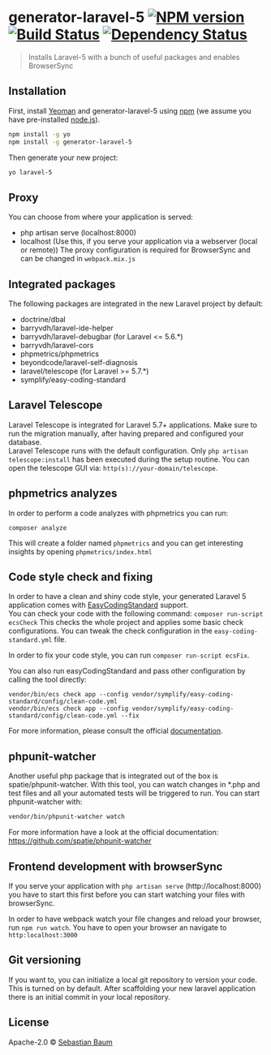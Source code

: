 # generator-laravel-5 [![NPM version][npm-image]][npm-url] [![Build Status][travis-image]][travis-url] [![Dependency Status][daviddm-image]][daviddm-url]
> Installs Laravel-5 with a bunch of useful packages and enables BrowserSync

## Installation

First, install [Yeoman](http://yeoman.io) and generator-laravel-5 using [npm](https://www.npmjs.com/) (we assume you have pre-installed [node.js](https://nodejs.org/)).

```bash
npm install -g yo
npm install -g generator-laravel-5
```

Then generate your new project:

```bash
yo laravel-5
```

## Proxy
You can choose from where your application is served:
* php artisan serve (localhost:8000)
* localhost (Use this, if you serve your application via a webserver (local or remote))
The proxy configuration is required for BrowserSync and can be changed in `webpack.mix.js`

## Integrated packages
The following packages are integrated in the new Laravel project by default:
* doctrine/dbal
* barryvdh/laravel-ide-helper
* barryvdh/laravel-debugbar (for Laravel <= 5.6.*)
* barryvdh/laravel-cors
* phpmetrics/phpmetrics
* beyondcode/laravel-self-diagnosis
* laravel/telescope (for Laravel >= 5.7.*)
* symplify/easy-coding-standard

## Laravel Telescope
Laravel Telescope is integrated for Laravel 5.7+ applications. Make sure to run the migration manually,
after having prepared and configured your database.  
Laravel Telescope runs with the default configuration. Only `php artisan telescope:install` has been executed
during the setup routine. You can open the telescope GUI via: `http(s)://your-domain/telescope`.

## phpmetrics analyzes
In order to perform a code analyzes with phpmetrics you can run:
```
composer analyze
```
This will create a folder named `phpmetrics` and you can get interesting insights by opening
`phpmetrics/index.html`

## Code style check and fixing
In order to have a clean and shiny code style, your generated Laravel 5 application comes with 
[EasyCodingStandard](https://github.com/Symplify/EasyCodingStandard) support.  
You can check your code with the following command: `composer run-script ecsCheck`
This checks the whole project and applies some basic check configurations.
You can tweak the check configuration in the `easy-coding-standard.yml` file.

In order to fix your code style, you can run `composer run-script ecsFix`.

You can also run easyCodingStandard and pass other configuration by calling the tool directly:
```
vendor/bin/ecs check app --config vendor/symplify/easy-coding-standard/config/clean-code.yml
vendor/bin/ecs check app --config vendor/symplify/easy-coding-standard/config/clean-code.yml --fix
```

For more information, please consult the official 
[documentation](https://github.com/Symplify/EasyCodingStandard/blob/master/README.md).

## phpunit-watcher
Another useful php package that is integrated out of the box is spatie/phpunit-watcher. With this tool, 
you can watch changes in *.php and test files and all your automated tests will be triggered to run.
You can start phpunit-watcher with:
```bash
vendor/bin/phpunit-watcher watch
```
For more information have a look at the official documentation:
https://github.com/spatie/phpunit-watcher

## Frontend development with browserSync
If you serve your application with `php artisan serve` (http://localhost:8000) you have to start
this first before you can start watching your files with browserSync.

In order to have webpack watch your file changes and reload your browser, run `npm run watch`.
You have to open your browser an navigate to `http:localhost:3000`

## Git versioning
If you want to, you can initialize a local git repository to version your code.
This is turned on by default. After scaffolding your new laravel application there is an initial
commit in your local repository.

## License

Apache-2.0 © [Sebastian Baum](http://www.sebbaum.de)

[npm-image]: https://badge.fury.io/js/generator-laravel-5.svg
[npm-url]: https://npmjs.org/package/generator-laravel-5
[travis-image]: https://travis-ci.org/sebbaum/generator-laravel-5.svg?branch=master
[travis-url]: https://travis-ci.org/sebbaum/generator-laravel-5
[daviddm-image]: https://david-dm.org/sebbaum/generator-laravel-5.svg?theme=shields.io
[daviddm-url]: https://david-dm.org/sebbaum/generator-laravel-5
